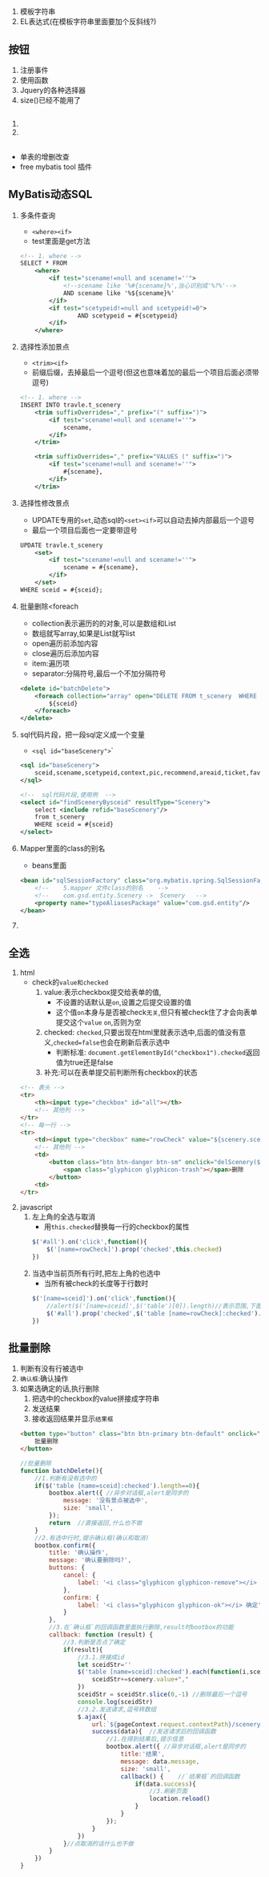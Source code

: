#
##
1. 模板字符串
2. EL表达式(在模板字符串里面要加个反斜线?)
## 按钮
1. 注册事件
2. 使用函数
3. Jquery的各种选择器
4. size()已经不能用了
## 
1. 
2. 

##
- 单表的增删改查
- free mybatis tool 插件

## MyBatis动态SQL
1. 多条件查询
    - `<where><if>`
    - test里面是get方法
    ```xml
    <!-- 1. where -->
    SELECT * FROM
        <where>
            <if test="scename!=null and scename!=''">
                <!--scename like '%#{scename}%',当心识别成'%?%'-->
                AND scename like '%${scename}%'
            </if>
            <if test="scetypeid!=null and scetypeid!=0">
                    AND scetypeid = #{scetypeid}
            </if>
        </where>
    ```
2. 选择性添加景点
    - `<trim><if>`
    - 前缀后缀，去掉最后一个逗号(但这也意味着加的最后一个项目后面必须带逗号)
    ```xml
    <!-- 1. where -->
    INSERT INTO travle.t_scenery
        <trim suffixOverrides="," prefix="(" suffix=")">
            <if test="scename!=null and scename!=''">
                scename,
            </if>
        </trim>

        <trim suffixOverrides="," prefix="VALUES (" suffix=")">
            <if test="scename!=null and scename!=''">
                #{scename},
            </if>
        </trim>
    ```
3. 选择性修改景点
    - UPDATE专用的`set`,动态sql的`<set><if>`可以自动去掉内部最后一个逗号
    - 最后一个项目后面也一定要带逗号
    ```xml
    UPDATE travle.t_scenery
        <set>
            <if test="scename!=null and scename!=''">
                scename = #{scename},
            </if>
        </set>
    WHERE sceid = #{sceid};
    ```
4. 批量删除<foreach
    - collection表示遍历的的对象,可以是数组和List
    - 数组就写array,如果是List就写list
    - open遍历前添加内容
    - close遍历后添加内容
    - item:遍历项
    - separator:分隔符号,最后一个不加分隔符号
    ```xml
    <delete id="batchDelete">
        <foreach collection="array" open="DELETE FROM t_scenery  WHERE sceid IN (" close=")" item="sceid" separator=",">
            ${sceid}
        </foreach>
    </delete>
    ```

4. sql代码片段，把一段sql定义成一个变量
    - `<sql id="baseScenery">`<include refid="baseScenery"/>`
    ```xml
    <sql id="baseScenery">
        sceid,scename,scetypeid,context,pic,recommend,areaid,ticket,favorite,season,collection,sce_grade,location,start_time,tic_count
    </sql>

    <!--  sql代码片段,使用例  -->
    <select id="findSceneryBysceid" resultType="Scenery">
        select <include refid="baseScenery"/>
        from t_scenery
        WHERE sceid = #{sceid}
    </select>
    ```
5. Mapper里面的class的别名
    - beans里面
    ```xml
    <bean id="sqlSessionFactory" class="org.mybatis.spring.SqlSessionFactoryBean">
        <!--    5.mapper 文件class的别名    -->
        <!--    com.gsd.entity.Scenery ->  Scenery   -->
        <property name="typeAliasesPackage" value="com.gsd.entity"/>
    </bean>
    ```
6. 

## 全选
1. html
    - check的`value和checked`
        1. value:表示checkbox提交给表单的值,
            - 不设置的话默认是`on`,设置之后提交设置的值
            - 这个值`on`本身与是否被check`无关`,但只有被check住了才会向表单提交这个`value` `on`,否则为空
        2. checked: `checked`,只要出现在html里就表示选中,后面的值没有意义,`checked=false`也会在刷新后表示选中
            - 判断标准: `document.getElementById("checkbox1").checked`返回值为true还是false
        3. 补充:可以在表单提交前判断所有checkbox的状态
    ```html
    <!-- 表头 -->
    <tr>
        <th><input type="checkbox" id="all"></th>
        <!-- 其他列 -->
    </tr>
    <!-- 每一行 -->
    <tr>
        <td><input type="checkbox" name="rowCheck" value="${scenery.sceid}"></td>
        <!-- 其他列 -->
        <td>
            <button class="btn btn-danger btn-sm" onclick="delScenery(${scenery.sceid})">
                <span class="glyphicon glyphicon-trash"></span>删除
            </button>
        <td>
    </tr>            
    ```
2. javascript
    1. 左上角的全选与取消
        - 用`this.checked`替换每一行的checkbox的属性
        ```javascript
        $('#all').on('click',function(){
            $('[name=rowCheck]').prop('checked',this.checked)
        })
        ```
    2. 当选中当前页所有行时,把左上角的也选中
        - 当所有被check的长度等于行数时
        ```javascript
        $('[name=sceid]').on('click',function(){
            //alert($('[name=sceid]',$('table')[0]).length)//表示范围,下面这左右两种写法效果一样
            $('#all').prop('checked',$('table [name=rowCheck]:checked').length===$('[name=rowCheck]',$('table')[0]).length)
        })
        ```        
## 批量删除
1. 判断有没有行被选中
2. `确认框`:确认操作
3. 如果选确定的话,执行删除
    1. 把选中的checkbox的value拼接成字符串
    2. 发送结果
    3. 接收返回结果并显示`结果框`
    ```html
    <button type="button" class="btn btn-primary btn-default" onclick="batchDelete()">
        批量删除
    </button>
    ```
    ```javascript
    //批量删除
    function batchDelete(){
        //1.判断有没有选中的
        if($('table [name=sceid]:checked').length==0){
            bootbox.alert({ //异步对话框,alert是同步的
                message: '没有景点被选中',
                size: 'small',
            });
            return  //直接返回,什么也不做
        }
        //2.有选中行时,提示确认框(确认和取消)
        bootbox.confirm({
            title: '确认操作',
            message: '确认要删除吗?',
            buttons: {
                cancel: {
                    label: '<i class="glyphicon glyphicon-remove"></i> 取消'
                },
                confirm: {
                    label: '<i class="glyphicon glyphicon-ok"></i> 确定'
                }
            },
            //3.在`确认框`的回调函数里面执行删除,result时bootbox的功能
            callback: function (result) {
                //3.判断是否点了确定
                if(result){
                    //3.1.拼接成id
                    let sceidStr=''
                    $('table [name=sceid]:checked').each(function(i,scenery){
                        sceidStr+=scenery.value+","
                    })
                    sceidStr = sceidStr.slice(0,-1) //删除最后一个逗号
                    console.log(sceidStr)
                    //3.2.发送请求,逗号转数组
                    $.ajax({
                        url:`${pageContext.request.contextPath}/scenery/batchDelete?sceids=\${sceidStr}`,
                        success(data){  //发送请求后的回调函数
                            //1.在得到结果后,提示信息
                            bootbox.alert({ //异步对话框,alert是同步的
                                title:'结果',
                                message: data.message,
                                size: 'small',
                                callback() {    //`结果框`的回调函数
                                    if(data.success){
                                        //3.刷新页面
                                        location.reload()
                                    }
                                }
                            });
                        }
                    })
                }//点取消的话什么也不做
            }
        })
    }
    ```    



